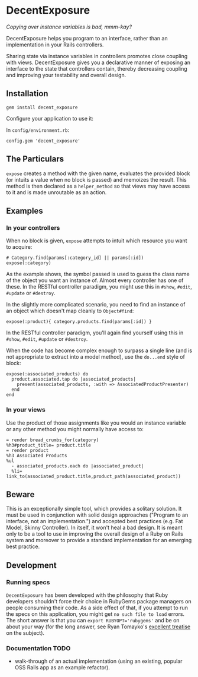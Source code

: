 DecentExposure
==============

_Copying over instance variables is bad, mmm-kay?_

DecentExposure helps you program to an interface, rather than an implementation in
your Rails controllers.

Sharing state via instance variables in controllers promotes close coupling with
views. DecentExposure gives you a declarative manner of exposing an interface to the
state that controllers contain, thereby decreasing coupling and improving your
testability and overall design.

Installation
------------

    gem install decent_exposure

Configure your application to use it:

In `config/environment.rb`:

    config.gem 'decent_exposure'

The Particulars
---------------

`expose` creates a method with the given name, evaluates the provided block (or
intuits a value when no block is passed) and memoizes the result. This method is
then declared as a `helper_method` so that views may have access to it and is
made unroutable as an action.

Examples
--------

### In your controllers

When no block is given, `expose` attempts to intuit which resource you want to
acquire:

    # Category.find(params[:category_id] || params[:id])
    expose(:category)

As the example shows, the symbol passed is used to guess the class name of the
object you want an instance of. Almost every controller has one of these. In the
RESTful controller paradigm, you might use this in `#show`, `#edit`, `#update`
or `#destroy`.

In the slightly more complicated scenario, you need to find an instance of an
object which doesn't map cleanly to `Object#find`:

    expose(:product){ category.products.find(params[:id]) }

In the RESTful controller paradigm, you'll again find yourself using this in
`#show`, `#edit`, `#update` or `#destroy`.

When the code has become complex enough to surpass a single line (and is not
appropriate to extract into a model method), use the `do...end` style of block:

    expose(:associated_products) do
      product.associated.tap do |associated_products|
        present(associated_products, :with => AssociatedProductPresenter)
      end
    end

### In your views

Use the product of those assignments like you would an instance variable or any
other method you might normally have access to:

    = render bread_crumbs_for(category)
    %h3#product_title= product.title
    = render product
    %h3 Associated Products
    %ul
      - associated_products.each do |associated_product|
      %li= link_to(associated_product.title,product_path(associated_product))

Beware
------

This is an exceptionally simple tool, which provides a solitary solution. It
must be used in conjunction with solid design approaches ("Program to an
interface, not an implementation.") and accepted best practices (e.g. Fat Model,
Skinny Controller). In itself, it won't heal a bad design. It is meant only to
be a tool to use in improving the overall design of a Ruby on Rails system and
moreover to provide a standard implementation for an emerging best practice.

Development
-----------

### Running specs

`DecentExposure` has been developed with the philosophy that Ruby developers shouldn't
force their choice in RubyGems package managers on people consuming their code.
As a side effect of that, if you attempt to run the specs on this application,
you might get `no such file to load` errors.  The short answer is that you can
`export RUBYOPT='rubygems'` and be on about your way (for the long answer, see
Ryan Tomayko's [excellent
treatise](http://tomayko.com/writings/require-rubygems-antipattern) on the
subject).

### Documentation TODO

* walk-through of an actual implementation (using an existing, popular OSS Rails
app as an example refactor).
